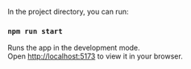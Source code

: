 In the project directory, you can run:

### `npm run start`

Runs the app in the development mode.\
Open [http://localhost:5173](http://localhost:5173) to view it in your browser.
